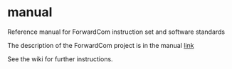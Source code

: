 # manual
Reference manual for ForwardCom instruction set and software standards

The description of the ForwardCom project is in the manual
[link](http://www.agner.org/optimize/instructionset.pdf)

See the wiki for further instructions.
